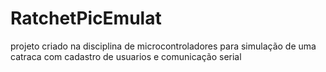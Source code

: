 # RatchetPicEmulat
projeto criado na disciplina de microcontroladores para simulação de uma catraca com cadastro de usuarios e comunicação serial
